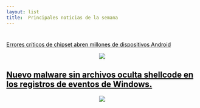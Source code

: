 ```yaml
---
layout: list
title:  Principales noticias de la semana 
---
```


<!-- ## <span style="color:black">Nuevo malware sin archivos oculta shellcode en los registros de eventos de Windows</span> -->
# <a href="https://rac00nsp.github.io/news/newsposts/" title="ir a noticia" style="color:black">
Errores críticos de chipset abren millones de dispositivos Android</a> <!-- &nbsp; ![image](/assets/icons/logomalware.png)--> <!-- &nbsp; ![image](/assets/icons/rsz_python-logo.png) -->

<p align="center"><img src="https://Rac00nSP.github.io/assets/img/malware-ciberataques.jpg"></p>

<!-- ## <span style="color:black">Nuevo malware sin archivos oculta shellcode en los registros de eventos de Windows</span> -->
## <a href="https://rac00nsp.github.io/news/newsposts/index.md" title="ir a noticia" style="color:black">Nuevo malware sin archivos oculta shellcode en los registros de eventos de Windows.</a> <!-- &nbsp; ![image](/assets/icons/logomalware.png)--> <!-- &nbsp; ![image](/assets/icons/rsz_python-logo.png) -->

<!--<li>
  <a href="https://dirtyc00n.github.io/news/newpost.md" class="h4 flip-title"><span>prueba</span></a>
  <time class="heading faded fine" datetime=""></time>
</li>--> 

<p align="center"><img src="https://Rac00nSP.github.io/assets/img/malware-ciberataques.jpg"></p>
